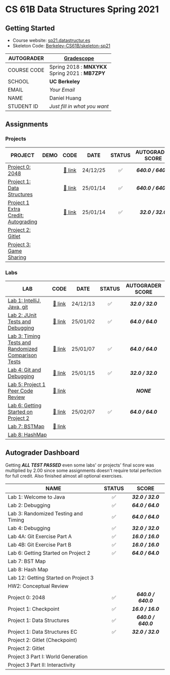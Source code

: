 # CS 61B Data Structures Spring 2021

## Getting Started  

- Course website: [sp21.datastructur.es](https://sp21.datastructur.es/)  
- Skeleton Code: [Berkeley-CS61B/skeleton-sp21](https://github.com/Berkeley-CS61B/skeleton-sp21)  

| AUTOGRADER  | [Gradescope](https://www.gradescope.com/)             |
| ----------- | ----------------------------------------------------- |
| COURSE CODE | Spring 2018 : **MNXYKX** <br>Spring 2021 : **MB7ZPY** |
| SCHOOL      | **UC Berkeley**                                       |
| EMAIL       | _Your Email_                                          |
| NAME        | Daniel Huang                                          |
| STUDENT ID  | _Just fill in what you want_                          |

## Assignments

### Projects

| PROJECT                                                                                          | DEMO  |           CODE            |   DATE   |       STATUS       |  AUTOGRADER SCORE   |
| ------------------------------------------------------------------------------------------------ | :---: | :-----------------------: | :------: | :----------------: | :-----------------: |
| [Project 0: 2048](https://sp21.datastructur.es/materials/proj/proj0/proj0)                       |       |  [:link: link](./proj0/)  | 24/12/25 | :white_check_mark: | **_640.0 / 640.0_** |
| [Project 1: Data Structures](https://sp21.datastructur.es/materials/proj/proj1/proj1)            |       |  [:link: link](./proj1/)  | 25/01/14 | :white_check_mark: | **_640.0 / 640.0_** |
| [Project 1 Extra Credit: Autograding](https://sp21.datastructur.es/materials/proj/proj1/proj1ec) |       | [:link: link](./proj1ec/) | 25/01/14 | :white_check_mark: |  **_32.0 / 32.0_**  |
| [Project 2: Gitlet](https://sp21.datastructur.es/materials/proj/proj2/proj2)                     |       |                           |          |                    |                     |
| [Project 3: Game Sharing](https://sp21.datastructur.es/materials/proj/proj3/proj3)               |       |                           |          |                    |                     |

### Labs

| LAB                                                                                                         |          CODE          |   DATE   |       STATUS       | AUTOGRADER SCORE  |
| ----------------------------------------------------------------------------------------------------------- | :--------------------: | :------: | :----------------: | :---------------: |
| [Lab 1: IntelliJ, Java, git](https://sp21.datastructur.es/materials/lab/lab1/lab1)                          | [:link: link](./lab1/) | 24/12/13 | :white_check_mark: | **_32.0 / 32.0_** |
| [Lab 2: JUnit Tests and Debugging](https://sp21.datastructur.es/materials/lab/lab2/lab2)                    | [:link: link](./lab2/) | 25/01/02 | :white_check_mark: | **_64.0 / 64.0_** |
| [Lab 3: Timing Tests and Randomized Comparison Tests](https://sp21.datastructur.es/materials/lab/lab3/lab3) | [:link: link](./lab3/) | 25/01/07 | :white_check_mark: | **_64.0 / 64.0_** |
| [Lab 4: Git and Debugging](https://sp21.datastructur.es/materials/lab/lab4/lab4)                            | [:link: link](./lab4/) | 25/01/15 | :white_check_mark: | **_32.0 / 32.0_** |
| [Lab 5: Project 1 Peer Code Review](https://sp21.datastructur.es/materials/lab/lab5/lab5)                   | [:link: link](./lab5/) |          |                    |    **_NONE_**     |
| [Lab 6: Getting Started on Project 2](https://sp21.datastructur.es/materials/lab/lab6/lab6)                 | [:link: link](./lab6/) | 25/02/07 | :white_check_mark: | **_64.0 / 64.0_** |
| [Lab 7: BSTMap](https://sp21.datastructur.es/materials/lab/lab7/lab7)                                       | [:link: link](./lab7/) |          |                    |                   |
| [Lab 8: HashMap](https://sp21.datastructur.es/materials/lab/lab8/lab8)                                      |                        |          |                    |                   |

## Autograder Dashboard

Getting **_ALL TEST PASSED_** even some labs' or projects' final score was multiplied by 2.00 since some assignments doesn't require
total perfection for full credit. Also finished almost all optional exercises.

| NAME                                 |       STATUS       |        SCORE        |
| ------------------------------------ | :----------------: | :-----------------: |
| Lab 1: Welcome to Java               | :white_check_mark: |  **_32.0 / 32.0_**  |
| Lab 2: Debugging                     | :white_check_mark: |  **_64.0 / 64.0_**  |
| Lab 3: Randomized Testing and Timing | :white_check_mark: |  **_64.0 / 64.0_**  |
| Lab 4: Debugging                     | :white_check_mark: |  **_32.0 / 32.0_**  |
| Lab 4A: Git Exercise Part A          | :white_check_mark: |  **_16.0 / 16.0_**  |
| Lab 4B: Git Exercise Part B          | :white_check_mark: |  **_16.0 / 16.0_**  |
| Lab 6: Getting Started on Project 2  | :white_check_mark: |  **_64.0 / 64.0_**  |
| Lab 7: BST Map                       |                    |                     |
| Lab 8: Hash Map                      |                    |                     |
| Lab 12: Getting Started on Project 3 |                    |                     |
| HW2: Conceptual Review               |                    |                     |
| Project 0: 2048                      | :white_check_mark: | **_640.0 / 640.0_** |
| Project 1: Checkpoint                | :white_check_mark: |  **_16.0 / 16.0_**  |
| Project 1: Data Structures           | :white_check_mark: | **_640.0 / 640.0_** |
| Project 1: Data Structures EC        | :white_check_mark: |  **_32.0 / 32.0_**  |
| Project 2: Gitlet (Checkpoint)       |                    |                     |
| Project 2: Gitlet                    |                    |                     |
| Project 3 Part I: World Generation   |                    |                     |
| Project 3 Part II: Interactivity     |                    |                     |
